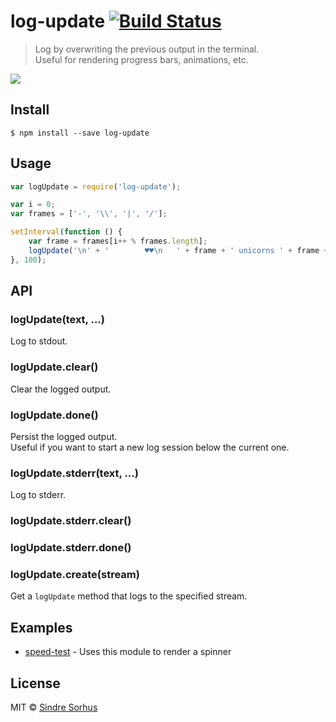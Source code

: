 # log-update [![Build Status](https://travis-ci.org/sindresorhus/log-update.svg?branch=master)](https://travis-ci.org/sindresorhus/log-update)

> Log by overwriting the previous output in the terminal.  
> Useful for rendering progress bars, animations, etc.

![](screenshot.gif)


## Install

```
$ npm install --save log-update
```


## Usage

```js
var logUpdate = require('log-update');

var i = 0;
var frames = ['-', '\\', '|', '/'];

setInterval(function () {
	var frame = frames[i++ % frames.length];
	logUpdate('\n' + '        ♥♥\n   ' + frame + ' unicorns ' + frame + '\n        ♥♥');
}, 100);
```


## API

### logUpdate(text, ...)

Log to stdout.

### logUpdate.clear()

Clear the logged output.

### logUpdate.done()

Persist the logged output.  
Useful if you want to start a new log session below the current one.

### logUpdate.stderr(text, ...)

Log to stderr.

### logUpdate.stderr.clear()
### logUpdate.stderr.done()

### logUpdate.create(stream)

Get a `logUpdate` method that logs to the specified stream.


## Examples

- [speed-test](https://github.com/sindresorhus/speed-test) - Uses this module to render a spinner


## License

MIT © [Sindre Sorhus](http://sindresorhus.com)
